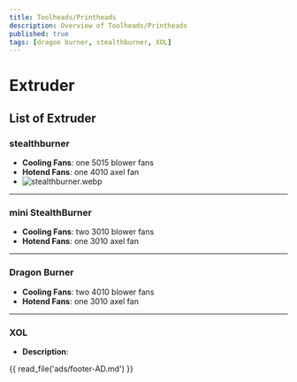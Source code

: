 ```yaml
---
title: Toolheads/Printheads
description: Overview of Toolheads/Printheads
published: true
tags: [dragon burner, stealthburner, XOL]
---
```

# Extruder

## List of Extruder

### **stealthburner**
- **Cooling Fans**: one 5015 blower fans
- **Hotend Fans**: one 4010 axel fan
- ![stealthburner.webp](/stealthburner.webp)

---

### **mini StealthBurner**
- **Cooling Fans**: two 3010 blower fans
- **Hotend Fans**: one 3010 axel fan
---

### **Dragon Burner**
- **Cooling Fans**: two 4010 blower fans
- **Hotend Fans**: one 3010 axel fan

---
### **XOL**
- **Description**: 

{{ read_file('ads/footer-AD.md') }}
